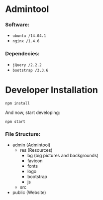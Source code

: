 # Admintool
### Software:
* ```ubuntu /14.04.1```
* ```nginx /1.4.6```

### Dependecies:
* ```jQuery /2.2.2```
* ```bootstrap /3.3.6```

# Developer Installation

```
npm install
```

And now, start developing:

```
npm start
```

### File Structure:
* admin (Admintool)
  * res (Resources)
    * bg (big pictures and backgrounds)
    * favicon
    * fonts
    * logo
    * bootstrap
    * js
  * src
* public (Website)
